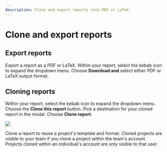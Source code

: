 ```yaml
---
description: Clone and export reports into PDF or LaTeX.
---
```


# Clone and export reports

## Export reports

Export a report as a PDF or LaTeX. Within your report, select the kebab icon to expand the dropdown menu. Choose **Download and** select either PDF or LaTeX output format.

## Cloning reports

Within your report, select the kebab icon to expand the dropdown menu. Choose the **Clone this report** button. Pick a destination for your cloned report in the modal. Choose **Clone report**.

![](pathname:///images/reports/clone_reports.gif)

Clone a report to reuse a project's template and format. Cloned projects are visible to your team if you clone a project within the team's account. Projects cloned within an individual's account are only visible to that user.

